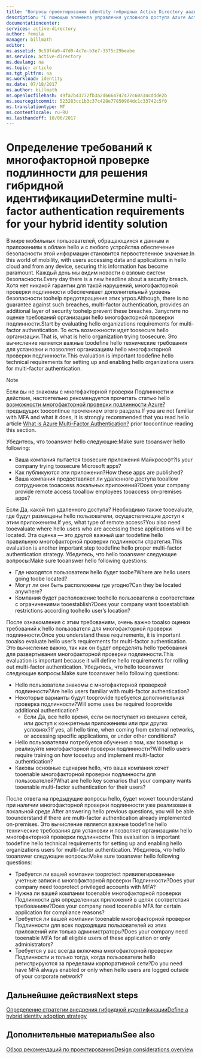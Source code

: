 ```yaml
---
title: "Вопросы проектирования identity гибридных Active Directory aaaAzure - определить требования многофакторной проверки подлинности"
description: "С помощью элемента управления условного доступа Azure Active Directory проверяет hello определенных условий, выбранное при проверке подлинности пользователя hello и перед предоставлением доступа toohello приложения. Если эти условия выполнены, hello пользователя с проверкой подлинности и доступа toohello приложение, которому разрешен."
documentationcenter: 
services: active-directory
author: femila
manager: billmath
editor: 
ms.assetid: 9c59fda9-47d0-4c7e-b3e7-3575c29beabe
ms.service: active-directory
ms.devlang: na
ms.topic: article
ms.tgt_pltfrm: na
ms.workload: identity
ms.date: 07/18/2017
ms.author: billmath
ms.openlocfilehash: 49fa7b43772fb3a2d6664747477c60a34cddde2b
ms.sourcegitcommit: 523283cc1b3c37c428e77850964dc1c33742c5f0
ms.translationtype: MT
ms.contentlocale: ru-RU
ms.lasthandoff: 10/06/2017
---
```

# <a name="determine-multi-factor-authentication-requirements-for-your-hybrid-identity-solution"></a><span data-ttu-id="3efc9-104">Определение требований к многофакторной проверке подлинности для решения гибридной идентификации</span><span class="sxs-lookup"><span data-stu-id="3efc9-104">Determine multi-factor authentication requirements for your hybrid identity solution</span></span>
<span data-ttu-id="3efc9-105">В мире мобильных пользователей, обращающихся к данным и приложениям в облаке hello и с любого устройства обеспечение безопасности этой информации становится первостепенное значение.</span><span class="sxs-lookup"><span data-stu-id="3efc9-105">In this world of mobility, with users accessing data and applications in hello cloud and from any device, securing this information has become paramount.</span></span>  <span data-ttu-id="3efc9-106">Каждый день мы видим новости о взломе систем безопасности.</span><span class="sxs-lookup"><span data-stu-id="3efc9-106">Every day there is a new headline about a security breach.</span></span>  <span data-ttu-id="3efc9-107">Хотя нет никакой гарантии для такой нарушений, многофакторной проверки подлинности обеспечивает дополнительный уровень безопасности toohelp предотвращения этих угроз.</span><span class="sxs-lookup"><span data-stu-id="3efc9-107">Although, there is no guarantee against such breaches, multi-factor authentication, provides an additional layer of security toohelp prevent these breaches.</span></span>
<span data-ttu-id="3efc9-108">Запустите по оценке требований организации hello многофакторной проверки подлинности.</span><span class="sxs-lookup"><span data-stu-id="3efc9-108">Start by evaluating hello organizations requirements for multi-factor authentication.</span></span> <span data-ttu-id="3efc9-109">То есть возможности идет toosecure hello организации.</span><span class="sxs-lookup"><span data-stu-id="3efc9-109">That is, what is hello organization trying toosecure.</span></span>  <span data-ttu-id="3efc9-110">Это вычисление является важные toodefine hello технические требования для установки и позволяет организациям hello многофакторной проверки подлинности.</span><span class="sxs-lookup"><span data-stu-id="3efc9-110">This evaluation is important toodefine hello technical requirements for setting up and enabling hello organizations users for multi-factor authentication.</span></span>

> [!NOTE]
> <span data-ttu-id="3efc9-111">Если вы не знакомы с многофакторной проверки Подлинности и действие, настоятельно рекомендуется прочитать статью hello [возможности многофакторной проверки подлинности Azure?](../multi-factor-authentication/multi-factor-authentication.md) предыдущих toocontinue прочтением этого раздела.</span><span class="sxs-lookup"><span data-stu-id="3efc9-111">If you are not familiar with MFA and what it does, it is strongly recommended that you read hello article [What is Azure Multi-Factor Authentication?](../multi-factor-authentication/multi-factor-authentication.md) prior toocontinue reading this section.</span></span>
> 
> 

<span data-ttu-id="3efc9-112">Убедитесь, что tooanswer hello следующие:</span><span class="sxs-lookup"><span data-stu-id="3efc9-112">Make sure tooanswer hello following:</span></span>

* <span data-ttu-id="3efc9-113">Ваша компания пытается toosecure приложения Майкрософт?</span><span class="sxs-lookup"><span data-stu-id="3efc9-113">Is your company trying toosecure Microsoft apps?</span></span> 
* <span data-ttu-id="3efc9-114">Как публикуются эти приложения?</span><span class="sxs-lookup"><span data-stu-id="3efc9-114">How these apps are published?</span></span>
* <span data-ttu-id="3efc9-115">Ваша компания предоставляет ли удаленного доступа tooallow сотрудников tooaccess локальных приложений?</span><span class="sxs-lookup"><span data-stu-id="3efc9-115">Does your company provide remote access tooallow employees tooaccess on-premises apps?</span></span>

<span data-ttu-id="3efc9-116">Если Да, какой тип удаленного доступа? Необходимо также tooevaluate, где будут размещены hello пользователи, осуществляющие доступ к этим приложениям.</span><span class="sxs-lookup"><span data-stu-id="3efc9-116">If yes, what type of remote access?You also need tooevaluate where hello users who are accessing these applications will be located.</span></span> <span data-ttu-id="3efc9-117">Эта оценка — это другой важный шаг toodefine hello правильную многофакторной проверки подлинности стратегия.</span><span class="sxs-lookup"><span data-stu-id="3efc9-117">This evaluation is another important step toodefine hello proper multi-factor authentication strategy.</span></span> <span data-ttu-id="3efc9-118">Убедитесь, что hello tooanswer следующие вопросы:</span><span class="sxs-lookup"><span data-stu-id="3efc9-118">Make sure tooanswer hello following questions:</span></span>

* <span data-ttu-id="3efc9-119">Где находятся пользователи hello будет toobe?</span><span class="sxs-lookup"><span data-stu-id="3efc9-119">Where are hello users going toobe located?</span></span>
* <span data-ttu-id="3efc9-120">Могут ли они быть расположены где угодно?</span><span class="sxs-lookup"><span data-stu-id="3efc9-120">Can they be located anywhere?</span></span>
* <span data-ttu-id="3efc9-121">Компания будет расположение toohello пользователя в соответствии с ограничениями tooestablish?</span><span class="sxs-lookup"><span data-stu-id="3efc9-121">Does your company want tooestablish restrictions according toohello user’s location?</span></span>

<span data-ttu-id="3efc9-122">После ознакомления с этим требованиям, очень важно tooalso оценки требований к hello пользователя для многофакторной проверки подлинности.</span><span class="sxs-lookup"><span data-stu-id="3efc9-122">Once you understand these requirements, it is important tooalso evaluate hello user’s requirements for multi-factor authentication.</span></span> <span data-ttu-id="3efc9-123">Это вычисление важно, так как он будет определять hello требования для развертывания многофакторной проверки подлинности.</span><span class="sxs-lookup"><span data-stu-id="3efc9-123">This evaluation is important because it will define hello requirements for rolling out multi-factor authentication.</span></span> <span data-ttu-id="3efc9-124">Убедитесь, что hello tooanswer следующие вопросы:</span><span class="sxs-lookup"><span data-stu-id="3efc9-124">Make sure tooanswer hello following questions:</span></span>

* <span data-ttu-id="3efc9-125">Hello пользователи знакомы с многофакторной проверкой подлинности?</span><span class="sxs-lookup"><span data-stu-id="3efc9-125">Are hello users familiar with multi-factor authentication?</span></span>
* <span data-ttu-id="3efc9-126">Некоторые варианты будут tooprovide требуется дополнительная проверка подлинности?</span><span class="sxs-lookup"><span data-stu-id="3efc9-126">Will some uses be required tooprovide additional authentication?</span></span>  
  * <span data-ttu-id="3efc9-127">Если Да, все hello время, если он поступает из внешних сетей, или доступ к конкретным приложениям или при других условиях?</span><span class="sxs-lookup"><span data-stu-id="3efc9-127">If yes, all hello time, when coming from external networks, or accessing specific applications, or under other conditions?</span></span>
* <span data-ttu-id="3efc9-128">Hello пользователям потребуется обучения о том, как toosetup и реализуйте многофакторной проверки подлинности?</span><span class="sxs-lookup"><span data-stu-id="3efc9-128">Will hello users require training on how toosetup and implement multi-factor authentication?</span></span>
* <span data-ttu-id="3efc9-129">Каковы основные сценарии hello, что ваша компания хочет tooenable многофакторной проверки подлинности для пользователей?</span><span class="sxs-lookup"><span data-stu-id="3efc9-129">What are hello key scenarios that your company wants tooenable multi-factor authentication for their users?</span></span>

<span data-ttu-id="3efc9-130">После ответа на предыдущие вопросы hello, будет может toounderstand при наличии многофакторной проверки подлинности уже реализован в локальной среде.</span><span class="sxs-lookup"><span data-stu-id="3efc9-130">After answering hello previous questions, you will be able toounderstand if there are multi-factor authentication already implemented on-premises.</span></span> <span data-ttu-id="3efc9-131">Это вычисление является важные toodefine hello технические требования для установки и позволяет организациям hello многофакторной проверки подлинности.</span><span class="sxs-lookup"><span data-stu-id="3efc9-131">This evaluation is important toodefine hello technical requirements for setting up and enabling hello organizations users for multi-factor authentication.</span></span> <span data-ttu-id="3efc9-132">Убедитесь, что hello tooanswer следующие вопросы:</span><span class="sxs-lookup"><span data-stu-id="3efc9-132">Make sure tooanswer hello following questions:</span></span>

* <span data-ttu-id="3efc9-133">Требуется ли вашей компании tooprotect привилегированные учетные записи с многофакторной проверки Подлинности?</span><span class="sxs-lookup"><span data-stu-id="3efc9-133">Does your company need tooprotect privileged accounts with MFA?</span></span>
* <span data-ttu-id="3efc9-134">Нужна ли вашей компании tooenable многофакторной проверки Подлинности для определенных приложений в целях соответствия требованиям?</span><span class="sxs-lookup"><span data-stu-id="3efc9-134">Does your company need tooenable MFA for certain application for compliance reasons?</span></span>
* <span data-ttu-id="3efc9-135">Требуется ли вашей компании tooenable многофакторной проверки Подлинности для всех подходящих пользователей из этих приложений или только администраторы?</span><span class="sxs-lookup"><span data-stu-id="3efc9-135">Does your company need tooenable MFA for all eligible users of these application or only administrators?</span></span>
* <span data-ttu-id="3efc9-136">Требуется у вас всегда включена многофакторной проверки Подлинности и только тогда, когда пользователи hello регистрируются за пределами корпоративной сети?</span><span class="sxs-lookup"><span data-stu-id="3efc9-136">Do you need have MFA always enabled or only when hello users are logged outside of your corporate network?</span></span>

## <a name="next-steps"></a><span data-ttu-id="3efc9-137">Дальнейшие действия</span><span class="sxs-lookup"><span data-stu-id="3efc9-137">Next steps</span></span>
[<span data-ttu-id="3efc9-138">Определение стратегии внедрения гибридной идентификации</span><span class="sxs-lookup"><span data-stu-id="3efc9-138">Define a hybrid identity adoption strategy</span></span>](active-directory-hybrid-identity-design-considerations-identity-adoption-strategy.md)

## <a name="see-also"></a><span data-ttu-id="3efc9-139">Дополнительные материалы</span><span class="sxs-lookup"><span data-stu-id="3efc9-139">See also</span></span>
[<span data-ttu-id="3efc9-140">Обзор рекомендаций по проектированию</span><span class="sxs-lookup"><span data-stu-id="3efc9-140">Design considerations overview</span></span>](active-directory-hybrid-identity-design-considerations-overview.md)

